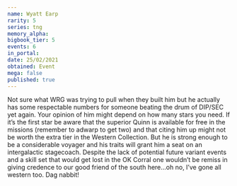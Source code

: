 ```yaml
---
name: Wyatt Earp
rarity: 5
series: tng
memory_alpha:
bigbook_tier: 5
events: 6
in_portal:
date: 25/02/2021
obtained: Event
mega: false
published: true
---
```


Not sure what WRG was trying to pull when they built him but he actually has some respectable numbers for someone beating the drum of DIP/SEC yet again. Your opinion of him might depend on how many stars you need. If it’s the first star be aware that the superior Quinn is available for free in the missions (remember to adwarp to get two) and that citing him up might not be worth the extra tier in the Western Collection. But he is strong enough to be a considerable voyager and his traits will grant him a seat on an intergalactic stagecoach.
Despite the lack of potential future variant events and a skill set that would get lost in the OK Corral one wouldn’t be remiss in giving credence to our good friend of the south here...oh no, I’ve gone all western too. Dag nabbit!
